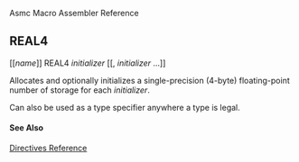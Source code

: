 Asmc Macro Assembler Reference

## REAL4

[[_name_]] REAL4 _initializer_ [[, _initializer_ ...]]

Allocates and optionally initializes a single-precision (4-byte) floating-point number of storage for each _initializer_.

Can also be used as a type specifier anywhere a type is legal.

#### See Also

[Directives Reference](readme.md)
